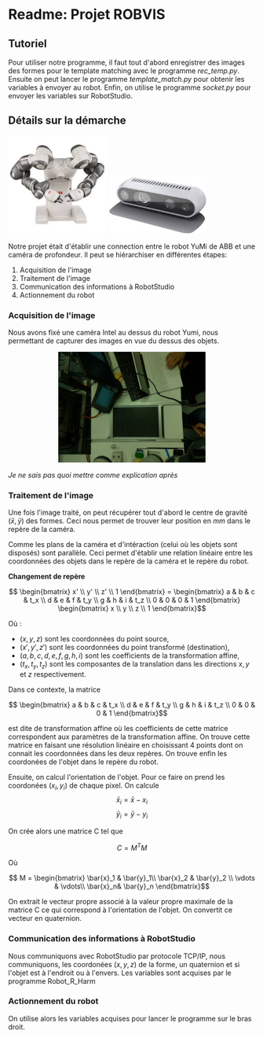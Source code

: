 # Readme: Projet ROBVIS

## Tutoriel

Pour utiliser notre programme, il faut tout d'abord enregistrer des images des formes pour le template matching avec le programme *rec_temp.py*. Ensuite on peut lancer le programme *template_match.py* pour obtenir les variables à envoyer au robot. Enfin, on utilise le programme *socket.py* pour envoyer les variables sur RobotStudio. 

## Détails sur la démarche


<img src="robot_yumi.jpeg" alt="Description de l'image 1" width="200">
<img src="Intel.jpeg" alt="Description de l'image 2" width="200">


Notre projet était d'établir une connection entre le robot YuMi de ABB et une caméra de profondeur. Il peut se hiérarchiser en différentes étapes:
1. Acquisition de l'image
2. Traitement de l'image
3. Communication des informations à RobotStudio
4. Actionnement du robot

### Acquisition de l'image

Nous avons fixé une caméra Intel au dessus du robot Yumi, nous permettant de capturer des images en vue du dessus des objets.

<div style="text-align: center;">
    <img src="image_cam.jpg" width="300" alt="Description de l'image">
</div>

*Je ne sais pas quoi mettre comme explication après* 


### Traitement de l'image

Une fois l'image traité, on peut récupérer tout d'abord le centre de gravité $(\bar{x},\bar{y})$ des formes. Ceci nous permet de trouver leur position en $mm$ dans le repère de la caméra. 

Comme les plans de la caméra et d'intéraction (celui où les objets sont disposés) sont parallèle. Ceci permet d'établir une relation linéaire entre les coordonnées des objets dans le repère de la caméra et le repère du robot. 

**Changement de repère**

$$  \begin{bmatrix} x' \\ y' \\ z' \\ 1 \end{bmatrix} = \begin{bmatrix} a & b & c & t_x \\ d & e & f & t_y \\ g & h & i & t_z \\ 0 & 0 & 0 & 1 \end{bmatrix} \begin{bmatrix} x \\ y \\ z \\ 1 \end{bmatrix}$$

Où :

- $(x, y, z)$ sont les coordonnées du point source,
- $(x', y', z')$ sont les coordonnées du point transformé (destination),
- $(a, b, c, d, e, f, g, h, i)$ sont les coefficients de la transformation affine,
- $(t_x, t_y, t_z)$ sont les composantes de la translation dans les directions $x, y$ et $z$ respectivement.

Dans ce contexte, la matrice 

$$ \begin{bmatrix} a & b & c & t_x \\ d & e & f & t_y \\ g & h & i & t_z \\ 0 & 0 & 0 & 1 \end{bmatrix}$$  

est dite de transformation affine où les coefficients de cette matrice correspondent aux paramètres de la transformation affine. On trouve cette matrice en faisant une résolution linéaire en choisissant 4 points dont on connait les coordonnées dans les deux repères. On trouve enfin les coordonées de l'objet dans le repère du robot.

Ensuite, on calcul l'orientation de l'objet. Pour ce faire on prend les coordonées $(x_i,y_i)$ de chaque pixel. On calcule
 $$\bar{x}_i = \bar{x} - x_i$$
  $$\bar{y}_i = \bar{y} - y_i$$

On crée alors une matrice C tel que

$$ C = M^TM $$

Où 

$$ M = \begin{bmatrix} \bar{x}_1 & \bar{y}_1\\
\bar{x}_2 & \bar{y}_2 \\ 
\vdots & \vdots\\
\bar{x}_n& \bar{y}_n  \end{bmatrix}$$

On extrait le vecteur propre associé à la valeur propre maximale de la matrice C ce qui correspond à l'orientation de l'objet. On convertit ce vecteur en quaternion. 

### Communication des informations à RobotStudio

Nous communiquons avec RobotStudio par protocole TCP/IP, nous communiquons, les coordonées $(x,y,z)$ de la forme, un quaternion et si l'objet est à l'endroit ou à l'envers. Les variables sont acquises par le programme Robot_R_Harm

### Actionnement du robot

On utilise alors les variables acquises pour lancer le programme sur le bras droit.  
